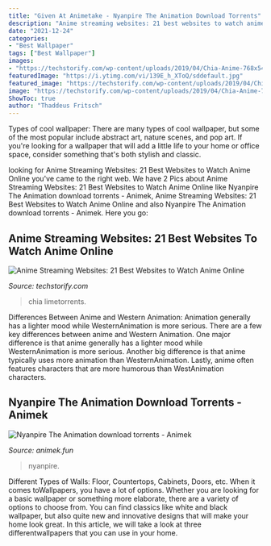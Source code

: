 ```yaml
---
title: "Given At Animetake - Nyanpire The Animation Download Torrents"
description: "Anime streaming websites: 21 best websites to watch anime online"
date: "2021-12-24"
categories:
- "Best Wallpaper"
tags: ["Best Wallpaper"]
images:
- "https://techstorify.com/wp-content/uploads/2019/04/Chia-Anime-768x544.png"
featuredImage: "https://i.ytimg.com/vi/139E_h_XToQ/sddefault.jpg"
featured_image: "https://techstorify.com/wp-content/uploads/2019/04/Chia-Anime-768x544.png"
image: "https://techstorify.com/wp-content/uploads/2019/04/Chia-Anime-768x544.png"
ShowToc: true
author: "Thaddeus Fritsch"
---
```



Types of cool wallpaper:
There are many types of cool wallpaper, but some of the most popular include abstract art, nature scenes, and pop art. If you're looking for a wallpaper that will add a little life to your home or office space, consider something that's both stylish and classic.

	

		
looking for Anime Streaming Websites: 21 Best Websites to Watch Anime Online you've came to the right web. We have 2 Pics about Anime Streaming Websites: 21 Best Websites to Watch Anime Online like Nyanpire The Animation download torrents - Animek, Anime Streaming Websites: 21 Best Websites to Watch Anime Online and also Nyanpire The Animation download torrents - Animek. Here you go:
		
    
## Anime Streaming Websites: 21 Best Websites To Watch Anime Online

<img loading=lazy src="https://techstorify.com/wp-content/uploads/2019/04/Chia-Anime-768x544.png" onerror="this.onerror=null;this.src='https://tse4.mm.bing.net/th?id=OIP.EkvndN4L44tuvYFa8VhH5QHaFP&amp;pid=15.1';" alt="Anime Streaming Websites: 21 Best Websites to Watch Anime Online">

_Source: techstorify.com_

>chia limetorrents. 

	

Differences Between Anime and Western Animation: Animation generally has a lighter mood while WesternAnimation is more serious.
There are a few key differences between anime and Western Animation. One major difference is that anime generally has a lighter mood while WesternAnimation is more serious. Another big difference is that anime typically uses more animation than WesternAnimation. Lastly, anime often features characters that are more humorous than WestAnimation characters.

    
## Nyanpire The Animation Download Torrents - Animek

<img loading=lazy src="https://i.ytimg.com/vi/139E_h_XToQ/sddefault.jpg" onerror="this.onerror=null;this.src='https://tse3.mm.bing.net/th?id=OIP.ZqUlXShaoVz2omgBgWms5gHaFj&amp;pid=15.1';" alt="Nyanpire The Animation download torrents - Animek">

_Source: animek.fun_

>nyanpire. 

	

Different Types of Walls: Floor, Countertops, Cabinets, Doors, etc.
When it comes toWallpapers, you have a lot of options. Whether you are looking for a basic wallpaper or something more elaborate, there are a variety of options to choose from. You can find classics like white and black wallpaper, but also quite new and innovative designs that will make your home look great. In this article, we will take a look at three differentwallpapers that you can use in your home.

